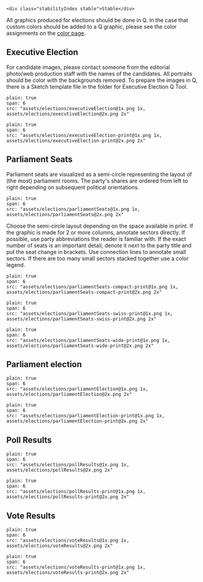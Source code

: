 ```html|span-1,no-source,plain
<div class="stabilityIndex stable">Stable</div>
```

All graphics produced for elections should be done in Q. In the case that custom colors should be added to a Q graphic, please see the color assignments on the [color page](colors).

## Executive Election
For candidate images, please contact someone from the editorial photo/web production staff with the names of the candidates. All portraits should be color with the backgrounds removed. To prepare the images in Q, there is a Sketch template file in the folder for Executive Election Q Tool.
```image
plain: true
span: 6
src: "assets/elections/executiveElection@1x.png 1x, assets/elections/executiveElection@2x.png 2x"
```

```image
plain: true
span: 6
src: "assets/elections/executiveElection-print@1x.png 1x, assets/elections/executiveElection-print@2x.png 2x"
```

## Parliament Seats

Parliament seats are visualized as a semi-circle representing the layout of (the most) parliament rooms. The party's shares are ordered from left to right depending on subsequent political orientations.

```image
plain: true
span: 6
src: "assets/elections/parliamentSeats@1x.png 1x, assets/elections/parliamentSeats@2x.png 2x"
```

Choose the semi-circle layout depending on the space available in print. If the graphic is made for 2 or more columns, annotate sectors directly. If possible, use party abbreviations the reader is familiar with. If the exact number of seats is an important detail, denote it next to the party title and put the seat change in brackets. Use connection lines to annotate small sectors. If there are too many small sectors stacked together use a color legend.

```image
plain: true
span: 6
src: "assets/elections/parliamentSeats-compact-print@1x.png 1x, assets/elections/parliamentSeats-compact-print@2x.png 2x"
```

```image
plain: true
span: 6
src: "assets/elections/parliamentSeats-swiss-print@1x.png 1x, assets/elections/parliamentSeats-swiss-print@2x.png 2x"
```

```image
plain: true
span: 6
src: "assets/elections/parliamentSeats-wide-print@1x.png 1x, assets/elections/parliamentSeats-wide-print@2x.png 2x"
```

## Parliament election

```image
plain: true
span: 6
src: "assets/elections/parliamentElection@1x.png 1x, assets/elections/parliamentElection@2x.png 2x"
```

```image
plain: true
span: 6
src: "assets/elections/parliamentElection-print@1x.png 1x, assets/elections/parliamentElection-print@2x.png 2x"
```

## Poll Results

```image
plain: true
span: 6
src: "assets/elections/pollResults@1x.png 1x, assets/elections/pollResults@2x.png 2x"
```

```image
plain: true
span: 6
src: "assets/elections/pollResults-print@1x.png 1x, assets/elections/pollResults-print@2x.png 2x"
```

## Vote Results

```image
plain: true
span: 6
src: "assets/elections/voteResults@1x.png 1x, assets/elections/voteResults@2x.png 2x"
```

```image
plain: true
span: 6
src: "assets/elections/voteResults-print@1x.png 1x, assets/elections/voteResults-print@2x.png 2x"
```
